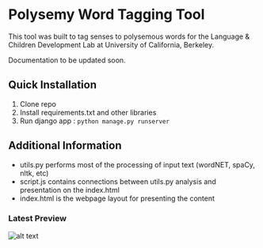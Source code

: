 # Polysemy Word Tagging Tool

This tool was built to tag senses to polysemous words for the Language & Children Development Lab at University of California, Berkeley. 

Documentation to be updated soon.

## Quick Installation
1. Clone repo
2. Install requirements.txt and other libraries
3. Run django app : ```python manage.py runserver```

## Additional Information
* utils.py performs most of the processing of input text (wordNET, spaCy, nltk, etc)
* script.js contains connections between utils.py analysis and presentation on the index.html
* index.html is the webpage layout for presenting the content

### Latest Preview

![alt text](https://raw.githubusercontent.com/dattasiddhartha-1/polysemous-word-tagging-tool/blob/master/screenshot_preview.PNG)
